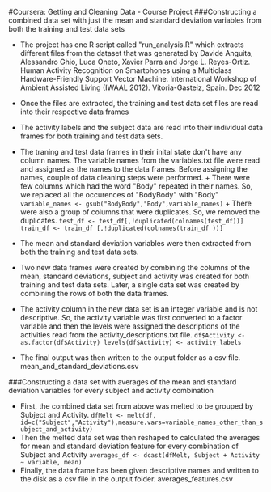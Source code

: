 #Coursera: Getting and Cleaning Data - Course Project
###Constructing a combined data set with just the mean and standard deviation variables from both the training and test data sets

* The project has one R script called "run_analysis.R" which extracts different files from the dataset that was     generated by Davide Anguita, Alessandro Ghio, Luca Oneto, Xavier Parra and Jorge L. Reyes-Ortiz. Human Activity   Recognition on Smartphones using a Multiclass Hardware-Friendly Support Vector Machine. International Workshop    of Ambient Assisted Living (IWAAL 2012). Vitoria-Gasteiz, Spain. Dec 2012

* Once the files are extracted, the training and test data set files are read into their respective data frames
* The activity labels and the subject data are read into their individual data frames for both training and test    data sets.
* The traning and test data frames in their inital state don't have any column names. The variable names from the   variables.txt file were read and assigned as the names to the data frames. Before assigning the names, couple of   data cleaning steps were performed.
        + There were few columns which had the word "Body" repeated in their names. So, we replaced all the                 occurences of "BodyBody" with "Body"
                 `
                 variable_names <- gsub("BodyBody","Body",variable_names)
                `
        + There were also a group of columns that were duplicates. So, we removed the duplicates.
                 `
                        test_df <- test_df[,!duplicated(colnames(test_df))]
                        train_df <- train_df [,!duplicated(colnames(train_df ))]
                 `
* The mean and standard deviation variables were then extracted from both the training and test data sets.
* Two new data frames were created by combining the columns of the mean, standard deviations, subject and activity   was created for both training and test data sets. Later, a single data set was created by combining the rows of   both the data frames.
* The activity column in the new data set is an integer variable and is not descriptive. So, the activity variable   was first converted to a factor variable and then the levels were assigned the descriptions of the activities     read from the activity_descriptions.txt file.
        `
        df$Activity <- as.factor(df$Activity)
        levels(df$Activity) <- activity_labels
        `
* The final output was then written to the output folder as a csv file. mean_and_standard_deviations.csv 


###Constructing a data set with averages of the mean and standard deviation variables for every subject and activity combination

* First, the combined data set from above was melted to be grouped by Subject and Activity.
        `
        dfMelt <- melt(df, id=c("Subject","Activity"),measure.vars=variable_names_other_than_subject_and_activity)
        `
* Then the melted data set was then reshaped to calculated the averages for mean and standard deviation feature     for every combination of Subject and Activity
        `
        averages_df <- dcast(dfMelt, Subject + Activity ~ variable, mean)
        `
* Finally, the data frame has been given descriptive names and written to the disk as a csv file in the output      folder. averages_features.csv